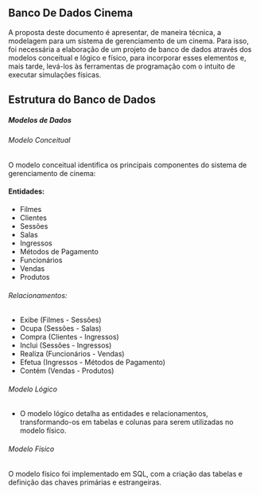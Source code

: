## Banco De Dados Cinema



A proposta deste documento é apresentar, de maneira técnica, a modelagem para um sistema de gerenciamento de um cinema. Para isso, foi necessária a elaboração de um projeto de banco de dados através dos modelos conceitual e lógico e físico, para incorporar esses elementos e, mais tarde, levá-los às ferramentas de programação com o intuito de executar simulações físicas.


## Estrutura do Banco de Dados
##### Modelos de Dados
###### Modelo Conceitual
O modelo conceitual identifica os principais componentes do sistema de gerenciamento de cinema:
#### Entidades:
-	Filmes
-	Clientes
-	Sessões
-	Salas
-	Ingressos
-	Métodos de Pagamento
-	Funcionários
-	Vendas
-	Produtos
###### Relacionamentos:
-	Exibe (Filmes - Sessões)
-	Ocupa (Sessões - Salas)
-	Compra (Clientes - Ingressos)
-	Inclui (Sessões - Ingressos)
-	Realiza (Funcionários - Vendas)
-	Efetua (Ingressos - Métodos de Pagamento)
-	Contém (Vendas - Produtos)
###### Modelo Lógico
- O modelo lógico detalha as entidades e relacionamentos, transformando-os em tabelas e colunas para serem utilizadas no modelo físico.
###### Modelo Físico

O modelo físico foi implementado em SQL, com a criação das tabelas e definição das chaves primárias e estrangeiras.
